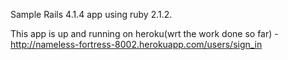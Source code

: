 Sample Rails 4.1.4 app using ruby 2.1.2.

This app is up and running on heroku(wrt the work done so far) - http://nameless-fortress-8002.herokuapp.com/users/sign_in

